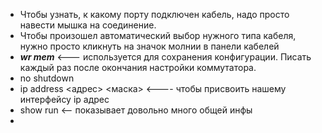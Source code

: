 * Чтобы узнать, к какому порту подключен кабель, надо просто навести мышка на соединение.
* Чтобы произошел автоматический выбор нужного типа кабеля, нужно просто кликнуть на значок молнии в панели кабелей
*  ***wr mem*** <--- используется для сохранения конфигурации. Писать каждый раз после окончания настройки коммутатора.
* no shutdown 
* ip address <адрес> <маска> <---- чтобы присвоить нашему интерфейсу ip адрес
* show run <-- показывает довольно много общей инфы
* 